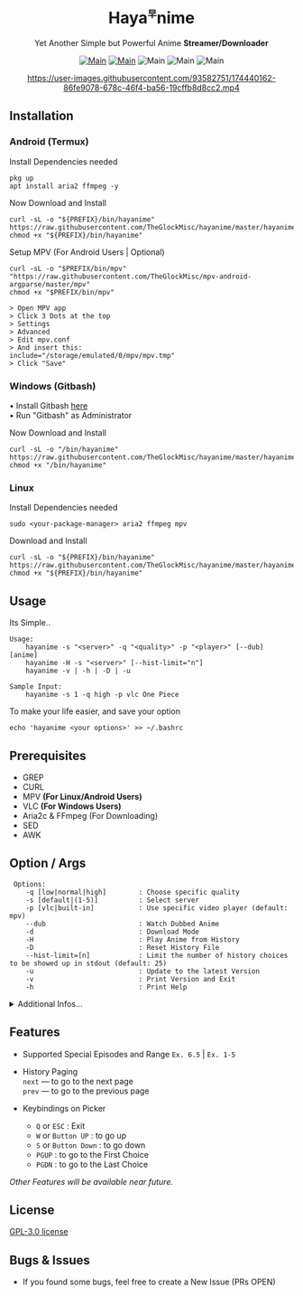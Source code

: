 <div align="center">
<h1>Haya<sup><sub><sup>早</sup></sub></sup>nime</h1>

Yet Another Simple but Powerful Anime **Streamer/Downloader**


[![Main](https://img.shields.io/badge/Maintainer-TheGlockMisc-green?style=flat-square)](https://github.com/TheGlockMisc)
[![Main](https://img.shields.io/badge/Maintainer-Zudeath-green?style=flat-square)](https://github.com/Zudeath)
![Main](https://img.shields.io/badge/OS-Linux-blue?style=flat-square)
![Main](https://img.shields.io/badge/OS-Windows-blue?style=flat-square)
![Main](https://img.shields.io/badge/OS-Android-blue?style=flat-square)

https://user-images.githubusercontent.com/93582751/174440162-86fe9078-678c-46f4-ba56-19cffb8d8cc2.mp4

</div>

## Installation
### Android (Termux)
Install Dependencies needed
```
pkg up
apt install aria2 ffmpeg -y
```

Now Download and Install
```
curl -sL -o "${PREFIX}/bin/hayanime" https://raw.githubusercontent.com/TheGlockMisc/hayanime/master/hayanime
chmod +x "${PREFIX}/bin/hayanime"
```
Setup MPV (For Android Users | Optional)
```
curl -sL -o "$PREFIX/bin/mpv" "https://raw.githubusercontent.com/TheGlockMisc/mpv-android-argparse/master/mpv"
chmod +x "$PREFIX/bin/mpv"

> Open MPV app
> Click 3 Dots at the top
> Settings
> Advanced
> Edit mpv.conf
> And insert this:
include="/storage/emulated/0/mpv/mpv.tmp"
> Click "Save"
```
### Windows (Gitbash)

• Install Gitbash [here](https://git-scm.com/download/win)<br>
• Run "Gitbash" as Administrator

Now Download and Install
```
curl -sL -o "/bin/hayanime" https://raw.githubusercontent.com/TheGlockMisc/hayanime/master/hayanime
chmod +x "/bin/hayanime"
```

### Linux

Install Dependencies needed
```
sudo <your-package-manager> aria2 ffmpeg mpv
```

Download and Install
```
curl -sL -o "${PREFIX}/bin/hayanime" https://raw.githubusercontent.com/TheGlockMisc/hayanime/master/hayanime
chmod +x "${PREFIX}/bin/hayanime"
```

## Usage
Its Simple..
```
Usage:
    hayanime -s "<server>" -q "<quality>" -p "<player>" [--dub] [anime]
    hayanime -H -s "<server>" [--hist-limit="n"]
    hayanime -v | -h | -D | -u
    
Sample Input:
    hayanime -s 1 -q high -p vlc One Piece
```

To make your life easier, and save your option
```
echo 'hayanime <your options>' >> ~/.bashrc
```

## Prerequisites 
+ GREP
+ CURL
+ MPV **(For Linux/Android Users)**
+ VLC **(For Windows Users)**
+ Aria2c & FFmpeg (For Downloading)
+ SED
+ AWK
## Option / Args
```
 Options:
    -q [low|normal|high]        : Choose specific quality                               
    -s [default|(1-5)]          : Select server                                         
    -p [vlc|built-in]           : Use specific video player (default: mpv)              
    --dub                       : Watch Dubbed Anime                                    
    -d                          : Download Mode             
    -H                          : Play Anime from History
    -D                          : Reset History File
    --hist-limit=[n]            : Limit the number of history choices to be showed up in stdout (default: 25)
    -u                          : Update to the latest Version                          
    -v                          : Print Version and Exit                                
    -h                          : Print Help
```
<details>
<summary>Additional Infos...</summary><br>

+ The quality selection on `-p built-in` is not available. (default: Auto)
+ Server Selection is optional, Server 1 is fast but most of the time                     it always break
+ Incase of the default ones is not working, please choose the backup.
+ Built-in video player is only for termux (Android) users.

Vibration/Notification Signal, you can identify it when:
- `1 Vibration/s` : Something succeeds without errors
- `2 Vibration/s` : An error or something was failed

| Exit Codes: | Description |
| ------- | ------- |
| 0 | No Error |
| 1 | An Error occured or the process was destructed by an Exception |
| 2 | Exited using "Iterrupt"

</details>

## Features
+ Supported Special Episodes and Range
`Ex. 6.5` | `Ex. 1-5`

+ History Paging<br>
`next` — to go to the next page<br>
`prev` — to go to the previous page

+ Keybindings on Picker<br>
   - `Q` or `ESC`		: Exit
   - `W` or `Button UP`		: to go up
   - `S` or `Button Down`	: to go down
   - `PGUP`			: to go to the First Choice
   - `PGDN`			: to go to the Last Choice

*Other Features will be available near future.*

## License
[GPL-3.0 license](https://github.com/TheGlockMisc/hayanime/blob/master/LICENSE)

## Bugs & Issues
+ If you found some bugs, feel free to create a New Issue (PRs OPEN)
